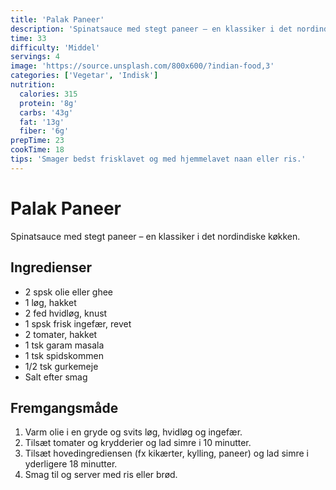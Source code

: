 ```yaml
---
title: 'Palak Paneer'
description: 'Spinatsauce med stegt paneer – en klassiker i det nordindiske køkken.'
time: 33
difficulty: 'Middel'
servings: 4
image: 'https://source.unsplash.com/800x600/?indian-food,3'
categories: ['Vegetar', 'Indisk']
nutrition:
  calories: 315
  protein: '8g'
  carbs: '43g'
  fat: '13g'
  fiber: '6g'
prepTime: 23
cookTime: 18
tips: 'Smager bedst frisklavet og med hjemmelavet naan eller ris.'
---
```


# Palak Paneer

Spinatsauce med stegt paneer – en klassiker i det nordindiske køkken.

## Ingredienser

- 2 spsk olie eller ghee  
- 1 løg, hakket  
- 2 fed hvidløg, knust  
- 1 spsk frisk ingefær, revet  
- 2 tomater, hakket  
- 1 tsk garam masala  
- 1 tsk spidskommen  
- 1/2 tsk gurkemeje  
- Salt efter smag

## Fremgangsmåde

1. Varm olie i en gryde og svits løg, hvidløg og ingefær.
2. Tilsæt tomater og krydderier og lad simre i 10 minutter.
3. Tilsæt hovedingrediensen (fx kikærter, kylling, paneer) og lad simre i yderligere 18 minutter.
4. Smag til og server med ris eller brød.
